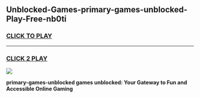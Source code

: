 
## Unblocked-Games-primary-games-unblocked-Play-Free-nb0ti
<h3>
<a href="https://premium76.site?title=primary-games-unblocked&ref=23A">CLICK TO PLAY</a></h3>
<hr>

<h3>
<a href="https://premium76.site?title=primary-games-unblocked&ref=23A">CLICK 2 PLAY</a>
  
</h3>

<a href="https://premium76.site?title=primary-games-unblocked&ref=23A"><img src="https://clearcache.store/games.png"></a>


**primary-games-unblocked games unblocked: Your Gateway to Fun and Accessible Online Gaming**

